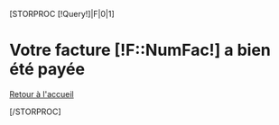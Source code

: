 [STORPROC [!Query!]|F|0|1]
<div class="row">
    <div class="col-md-12">
        <form action="" method="POST">
            <h1>Votre facture [!F::NumFac!] a bien été payée</h1>
            <a href="/" class="btn btn-danger btn-lg btn-block">Retour à l'accueil</a>
        </form>
    </div>
</div>
[/STORPROC]